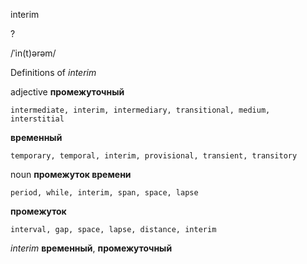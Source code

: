 interim

?

/ˈin(t)ərəm/

Definitions of _interim_

adjective
**промежуточный**

    intermediate, interim, intermediary, transitional, medium, interstitial
**временный**

    temporary, temporal, interim, provisional, transient, transitory

noun
**промежуток времени**

    period, while, interim, span, space, lapse
**промежуток**

    interval, gap, space, lapse, distance, interim

_interim_
**временный**, **промежуточный**